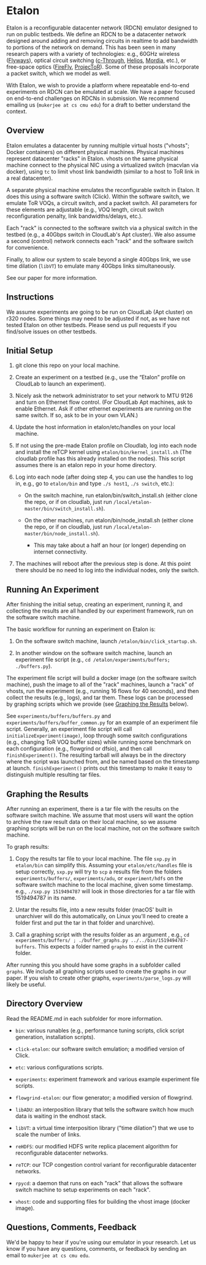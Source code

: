 # Etalon

Etalon is a reconfigurable datacenter network (RDCN) emulator designed to run on
public testbeds. We define an RDCN to be a datacenter network designed around
adding and removing circuits in realtime to add bandwidth to portions of the
network on demand. This has been seen in many research papers with a variety of
technologies: e.g., 60GHz wireless
([Flyways](https://dl.acm.org/citation.cfm?id=2018442)), optical circuit
switching ([c-Through](https://dl.acm.org/citation.cfm?id=1851222),
[Helios](https://dl.acm.org/citation.cfm?id=1851223),
[Mordia](https://dl.acm.org/citation.cfm?id=2486007), etc.), or free-space
optics ([FireFly](https://dl.acm.org/citation.cfm?id=2626328),
[ProjecToR](https://dl.acm.org/citation.cfm?id=2934911)). Some of these
proposals incorporate a packet switch, which we model as well.

With Etalon, we wish to provide a platform where repeatable end-to-end
experiments on RDCN can be emulated at scale. We have a paper focused on
end-to-end challenges on RDCNs in submission. We recommend emailing us
(```mukerjee at cs cmu edu```) for a draft to better understand the context.


## Overview

Etalon emulates a datacenter by running multiple virtual hosts ("vhosts"; Docker
containers) on different physical machines. Physical machines represent
datacenter "racks" in Etalon. vhosts on the same physical machine connect to the
physical NIC using a virtualized switch (macvlan via docker), using ```tc``` to
limit vhost link bandwidth (similar to a host to ToR link in a real datacenter).

A separate physical machine emulates the reconfigurable switch in Etalon. It
does this using a software switch (Click). Within the software switch, we
emulate ToR VOQs, a circuit switch, and a packet switch. All parameters for
these elements are adjustable (e.g., VOQ length, circuit switch reconfiguration
penalty, link bandwidths/delays, etc.).

Each "rack" is connected to the software switch via a physical switch in the
testbed (e.g., a 40Gbps switch in CloudLab's Apt cluster). We also assume a
second (control) network connects each "rack" and the software switch for
convenience.

Finally, to allow our system to scale beyond a single 40Gbps link, we use time
dilation (```libVT```) to emulate many 40Gbps links simultaneously.

See our paper for more information.


## Instructions

We assume experiments are going to be run on CloudLab (Apt cluster) on r320
nodes. Some things may need to be adjusted if not, as we have not tested Etalon
on other testbeds. Please send us pull requests if you find/solve issues on
other testbeds.


Initial Setup
-------------

1. git clone this repo on your local machine.

2. Create an experiment on a testbed (e.g., use the “Etalon” profile on CloudLab
  to launch an experiment).

3. Nicely ask the network administrator to set your network to MTU 9126 and
   turn on Ethernet flow control. (For CloudLab Apt machines, ask to enable
   Ethernet. Ask if other ethernet experiments are running on the same switch.
   If so, ask to be in your own VLAN.)

4. Update the host information in etalon/etc/handles on your local machine.

5. If not using the pre-made Etalon profile on Cloudlab, log into each node and
  install the reTCP kernel using ```etalon/bin/kernel_install.sh``` (The
  cloudlab profile has this already installed on the nodes). This script assumes
  there is an etalon repo in your home directory.

6. Log into each node (after doing step 4, you can use the handles to log in,
e.g., go to ```etalon/bin``` and type ```./s host1```, ```./s switch```, etc.):

   - On the switch machine, run etalon/bin/switch_install.sh (either clone the
    repo, or if on cloudlab, just run
    ```/local/etalon-master/bin/switch_install.sh```).

   - On the other machines, run etalon/bin/node_install.sh (either clone the
     repo, or if on cloudlab, just run
     ```/local/etalon-master/bin/node_install.sh```).

     - This may take about a half an hour (or longer) depending on internet
       connectivity.

7. The machines will reboot after the previous step is done. At this point there
  should be no need to log into the individual nodes, only the switch.


Running An Experiment
---------------------

After finishing the initial setup, creating an experiment, running it, and
collecting the results are all handled by our experiment framework, run on the
software switch machine.

The basic workflow for running an experiment on Etalon is:

1. On the software switch machine, launch ```/etalon/bin/click_startup.sh```.

2. In another window on the software switch machine, launch an experiment file
script (e.g., ```cd /etalon/experiments/buffers; ./buffers.py```).

The experiment file script will build a docker image (on the software switch
machine), push the image to all of the "rack" machines, launch a "rack" of
vhosts, run the experiment (e.g., running 16 flows for 40 seconds), and then
collect the results (e.g., logs), and tar them. These logs can be processed by
graphing scripts which we provide (see [Graphing the
Results](#graphing-the-results) below).

See ```experiments/buffers/buffers.py``` and
```experiments/buffers/buffer_common.py``` for an example of an experiment file
script. Generally, an experiment file script will call
```initializeExperiment(image)```, loop through some switch configurations
(e.g., changing ToR VOQ buffer sizes) while running some benchmark on each
configuration (e.g., flowgrind or dfsio), and then call
```finishExperiment()```. The resulting tarball will always be in the directory
where the script was launched from, and be named based on the timestamp at
launch. ```finishExperiment()``` prints out this timestamp to make it easy to
distinguish multiple resulting tar files.


Graphing the Results
--------------------

After running an experiment, there is a tar file with the results on the
software switch machine. We assume that most users will want the option to
archive the raw result data on their local machine, so we assume graphing
scripts will be run on the local machine, not on the software switch machine.

To graph results:

1. Copy the results tar file to your local machine. The file ```sxp.py``` in
```etalon/bin``` can simplify this. Assuming your ```etalon/etc/handles``` file
is setup correctly, ```sxp.py``` will try to ```scp``` a results file from the
folders ```experiments/buffers/```, ```experiments/adu```, or
```experiment/hdfs``` on the software switch machine to the local machine, given
some timestamp. e.g., ```./sxp.py 1519494787``` will look in those directories
for a tar file with 1519494787 in its name.

2. Untar the results file, into a new results folder (macOS' built in unarchiver
will do this automatically, on Linux you'll need to create a folder first and
put the tar in that folder and unarchive).

3. Call a graphing script with the results folder as an argument , e.g., ```cd
experiments/buffers/ ; ./buffer_graphs.py ../../bin/1519494787-buffers```. This
expects a folder named ```graphs``` to exist in the current folder.

After running this you should have some graphs in a subfolder called
```graphs```. We include all graphing scripts used to create the graphs in our
paper. If you wish to create other graphs, ```experiments/parse_logs.py``` will
likely be useful.


## Directory Overview

Read the README.md in each subfolder for more information.

- ```bin```: various runables (e.g., performance tuning scripts, click script
  generation, installation scripts).

- ```click-etalon```: our software switch emulation; a modified version of Click.

- ```etc```: various configurations scripts.

- ```experiments```: experiment framework and various example experiment file
  scripts.

- ```flowgrind-etalon```: our flow generator; a modified version of flowgrind.

- ```libADU```: an interposition library that tells the software switch how much
  data is waiting in the endhost stack.

- ```libVT```: a virtual time interposition library ("time dilation") that we
  use to scale the number of links.

- ```reHDFS```: our modified HDFS write replica placement algorithm for
  reconfigurable datacenter networks.

- ```reTCP```: our TCP congestion control variant for reconfigurable datacenter
  networks.

- ```rpycd```: a daemon that runs on each "rack" that allows the software switch
  machine to setup experiments on each "rack".

- ```vhost```: code and supporting files for building the vhost image (docker
  image).


## Questions, Comments, Feedback

We'd be happy to hear if you're using our emulator in your research. Let us know
if you have any questions, comments, or feedback by sending an email to
```mukerjee at cs cmu edu```.
